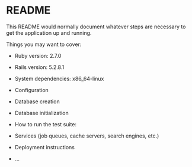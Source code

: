 # README

This README would normally document whatever steps are necessary to get the
application up and running.

Things you may want to cover:

* Ruby version: 2.7.0

* Rails version: 5.2.8.1

* System dependencies: x86_64-linux

* Configuration

* Database creation

* Database initialization

* How to run the test suite:

* Services (job queues, cache servers, search engines, etc.)

* Deployment instructions

* ...
